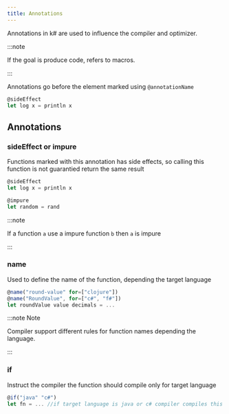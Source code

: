 ```yaml
---
title: Annotations
---
```


Annotations in k# are used to influence the compiler and optimizer.

:::note

If the goal is produce code, refers to macros.

:::

Annotations go before the element marked using `@annotationName`

```typescript
@sideEffect
let log x = println x 
```

## Annotations

### sideEffect or impure

Functions marked with this annotation has side effects, so calling this function is not guarantied return the same result

```typescript
@sideEffect
let log x = println x

@impure
let random = rand
```
:::note

If a function `a` use a impure function `b` then `a` is impure

:::

### name

Used to define the name of the function, depending the target language

```typescript
@name("round-value" for=["clojure"])
@name("RoundValue", for=["c#", "f#"])
let roundValue value decimals = ... 
```

:::note Note

Compiler support different rules for function names depending the language. 

:::

### if

Instruct the compiler the function should compile only for target language

```typescript
@if("java" "c#")
let fn = ... //if target language is java or c# compiler compiles this function
```

